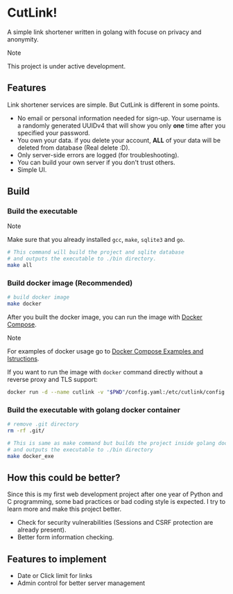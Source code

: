 # CutLink!

A simple link shortener written in golang with focuse on privacy and anonymity.

> [!NOTE]
> This project is under active development.


## Features

Link shortener services are simple. But CutLink is different in some points.

- No email or personal information needed for sign-up. Your username is a randomly generated UUIDv4 that will show you only **one** time after you specified your password.
- You own your data. if you delete your account, **ALL** of your data will be deleted from database (Real delete :D).
- Only server-side errors are logged (for troubleshooting).
- You can build your own server if you don't trust others.
- Simple UI.


## Build


### Build the executable
> [!NOTE]
> Make sure that you already installed `gcc`, `make`, `sqlite3` and `go`.

```bash
# This command will build the project and sqlite database
# and outputs the executable to ./bin directory.
make all
```


### Build docker image (Recommended)

```bash
# build docker image
make docker
```

After you built the docker image, you can run the image with [Docker Compose](https://github.com/thehxdev/cutlink/tree/main/docs/docker-compose-examples).

> [!NOTE]
> For examples of docker usage go to [Docker Compose Examples and Istructions](https://github.com/thehxdev/cutlink/tree/main/docs/docker-compose-examples).


If you want to run the image with `docker` command directly without a reverse proxy and TLS support:
```bash
docker run -d --name cutlink -v "$PWD"/config.yaml:/etc/cutlink/config.yaml -p 5000:5000 cutlink:latest
```


### Build the executable with golang docker container
```bash
# remove .git directory
rm -rf .git/

# This is same as make command but builds the project inside golang docker container
# and outputs the executable to ./bin directory
make docker_exe
```


## How this could be better?

Since this is my first web development project after one year of Python and C programming, some bad practices or bad coding style
is expected. I try to learn more and make this project better.

- Check for security vulnerabilities (Sessions and CSRF protection are already present).
- Better form information checking.


## Features to implement

- Date or Click limit for links
- Admin control for better server management
